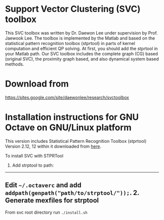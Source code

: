 Support Vector Clustering (SVC) toolbox
=======================================
This SVC toolbox was written by Dr. Daewon Lee under supervision by Prof. Jaewook Lee. The toolbox is implemented by the Matlab and based on the statistical pattern recognition toolbox (stprtool) in parts of kernel computation and efficient QP solving. At first, you should add the stprtool in your Matlab path. Our SVC toolbox includes the complete graph (CG) based (original SVC), the proximity graph based, and also dynamical system based methods.

Download from
=============
https://sites.google.com/site/daewonlee/research/svctoolbox

Installation instructions for GNU Octave on GNU/Linux platform
==============================================================
This version includes Statistical Pattern Recognition Toolbox (stprtool) Version 2.12, 12 within it downloaded from [here](http://cmp.felk.cvut.cz/cmp/software/stprtool/dwstprtool.html).

To install SVC with STPRTool

1. Add strptool to path:
-----------------------
Edit `~/.octaverc` and add `addpath(genpath("path/to/strptool/"));`.
2. Generate mexfiles for strptool
---------------------------------
From svc root directory run `./install.sh`

